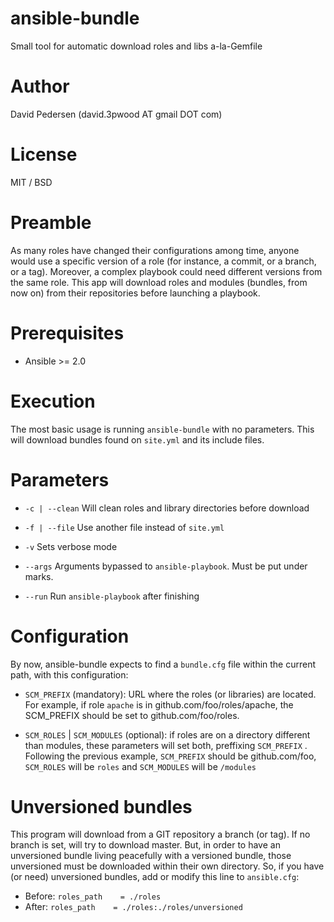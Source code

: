 # ansible-bundle

Small tool for automatic download roles and libs a-la-Gemfile

# Author
David Pedersen (david.3pwood AT gmail DOT com)

# License
MIT / BSD

# Preamble

As many roles have changed their configurations among time, anyone would use a
specific version of a role (for instance, a commit, or a branch, or a tag).
Moreover, a complex playbook could need different versions from the same role. This app will download roles and modules (bundles, from now on) from their repositories before launching a playbook.

# Prerequisites

- Ansible >= 2.0

# Execution

The most basic usage is running `ansible-bundle` with no parameters. This will download bundles found on `site.yml` and its include files.

# Parameters

- `-c | --clean` Will clean roles and library directories before download

- `-f | --file` Use another file instead of `site.yml`

- `-v` Sets verbose mode

- `--args` Arguments bypassed to `ansible-playbook`. Must be put under marks.

- `--run` Run `ansible-playbook` after finishing

# Configuration

By now, ansible-bundle expects to find a `bundle.cfg` file within the current 
path, with this configuration:

- `SCM_PREFIX` (mandatory): URL where the roles (or libraries) are located. For example,
if role `apache` is in github.com/foo/roles/apache, the SCM_PREFIX should be set
to github.com/foo/roles.

- `SCM_ROLES` | `SCM_MODULES` (optional): if roles are on a directory different than modules,
these parameters will set both, preffixing `SCM_PREFIX` . Following the previous
example, `SCM_PREFIX` should be github.com/foo, `SCM_ROLES` will be `roles` and
`SCM_MODULES` will be `/modules`

# Unversioned bundles

This program will download from a GIT repository a branch (or tag). If no branch is set, will try to download master. But, in order to have an unversioned bundle living peacefully with a versioned bundle, those unversioned must be downloaded within their own directory. So, if you have (or need) unversioned bundles, add or modify this line to `ansible.cfg`:

- Before:
  `roles_path    = ./roles `
- After:
  `roles_path    = ./roles:./roles/unversioned `




